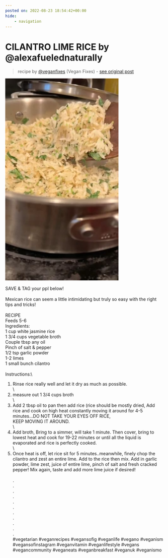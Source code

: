 ```yaml
---
posted on: 2022-08-23 18:54:42+00:00
hide:
    - navigation
---
```


# CILANTRO LIME RICE by @alexafuelednaturally 

> recipe by [@veganfixes](https://www.instagram.com/veganfixes/) 
(Vegan Fixes) - [see original post](https://instagram.com/p/ChnNnlUDmtc)

![](../img/veganfixes_23-08-2022_1808.png)

SAVE & TAG your ppl below!\
\
Mexican rice can seem a little intimidating but truly so easy with the right tips and tricks! \
\
RECIPE\
Feeds 5-6 \
Ingredients: \
1 cup white jasmine rice\
1 3/4 cups vegetable broth \
Couple tbsp any oil \
Pinch of salt & pepper \
1/2 tsp garlic powder \
1-2 limes \
1 small bunch cilantro \
\
Instructions:\
1. Rinse rice really well and let it dry as much as possible. \
\
2. measure out 1 3/4 cups broth \
\
3. Add 2 tbsp oil to pan then add rice (rice should be mostly dried, Add rice and cook on high heat constantly moving it around for 4-5 minutes...DO NOT TAKE YOUR EYES OFF RICE, \
KEEP MOVING IT AROUND.\
\
4. Add broth, Bring to a simmer, will take 1 minute. Then cover, bring to lowest heat and cook for 19-22 minutes or until all the liquid is evaporated and rice is perfectly cooked.\
\
5. Once heat is off, let rice sit for 5 minutes..meanwhile, finely chop the cilantro and zest an entire lime. Add to the rice then mix. Add in garlic powder, lime zest, juice of entire lime, pinch of salt and fresh cracked pepper! Mix again, taste and add more lime juice if desired! \
\
.\
.\
.\
.\
.\
.\
.\
.\
.\
.\
.\
\#vegetarian \#veganrecipes \#vegansofig \#veganlife \#vegano \#veganism \#vegansofinstagram \#veganvitamin \#veganlifestyle \#vegans \#vegancommunity \#veganeats \#veganbreakfast \#veganuk \#veganismo 
